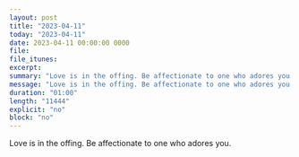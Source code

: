 ```yaml
---
layout: post
title: "2023-04-11"
today: "2023-04-11"
date: 2023-04-11 00:00:00 0000
file:
file_itunes:
excerpt:
summary: "Love is in the offing. Be affectionate to one who adores you."
message: "Love is in the offing. Be affectionate to one who adores you."
duration: "01:00"
length: "11444"
explicit: "no"
block: "no"
---
```

Love is in the offing. Be affectionate to one who adores you.

